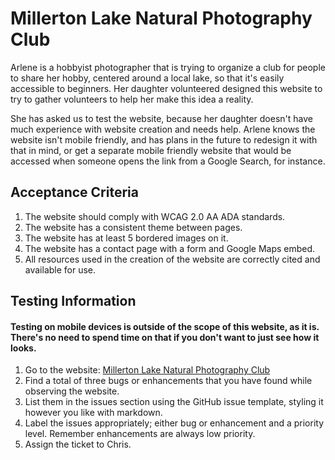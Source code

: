 # Millerton Lake Natural Photography Club

Arlene is a hobbyist photographer that is trying to organize a club for people to share her hobby, centered around a local lake, so that it's easily accessible to beginners. Her daughter volunteered designed this website to try to gather volunteers to help her make this idea a reality.

She has asked us to test the website, because her daughter doesn't have much experience with website creation and needs help. Arlene knows the website isn't mobile friendly, and has plans in the future to redesign it with that in mind, or get a separate mobile friendly website that would be accessed when someone opens the link from a Google Search, for instance.

## Acceptance Criteria
1. The website should comply with WCAG 2.0 AA ADA standards.
2. The website has a consistent theme between pages.
3. The website has at least 5 bordered images on it.
4. The website has a contact page with a form and Google Maps embed.
5. All resources used in the creation of the website are correctly cited and available for use.

## Testing Information

#### Testing on mobile devices is outside of the scope of this website, as it is. There's no need to spend time on that if you don't want to just see how it looks.

1. Go to the website: [Millerton Lake Natural Photography Club](https://christopher-green424.github.io/websiteQAExample1/)
2. Find a total of three bugs or enhancements that you have found while observing the website.
3. List them in the issues section using the GitHub issue template, styling it however you like with markdown.
4. Label the issues appropriately; either bug or enhancement and a priority level. Remember enhancements are always low priority.
5. Assign the ticket to Chris.
